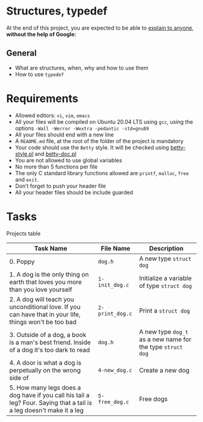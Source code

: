 # Structures, typedef
At the end of this project, you are expected to be able to [explain to anyone](https://fs.blog/feynman-learning-technique/?fbclid=IwAR2K5_BGPVo0QjJXkOIIqNsqcXK4lTskPWJvA0asKQIGtCPWaQBdKmj1Ztg), 
**without the help of Google:**

## General
* What are structures, when, why and how to use them
* How to use `typedef`

# Requirements
* Allowed editors: `vi`, `vim`, `emacs`
* All your files will be compiled on Ubuntu 20.04 LTS using `gcc`, using the options `-Wall -Werror -Wextra -pedantic -std=gnu89`
* All your files should end with a new line
* A `README.md` file, at the root of the folder of the project is mandatory
* Your code should use the `Betty` style. It will be checked using [betty-style.pl](https://github.com/holbertonschool/Betty/blob/master/betty-style.pl) and [betty-doc.pl](https://github.com/holbertonschool/Betty/blob/master/betty-doc.pl)
* You are not allowed to use global variables
* No more than 5 functions per file
* The only C standard library functions allowed are `printf`, `malloc`, `free` and `exit`.
* Don’t forget to push your header file
* All your header files should be include guarded

# Tasks
Projects table

| Task Name  | File Name | Description |
| --------------- | ------------------------------ |---------------------------------------------------------------|
| 0. Poppy | `dog.h`  | A new type `struct dog` |
| 1. A dog is the only thing on earth that loves you more than you love yourself | `1-init_dog.c` | Initialize a variable of type `struct dog` |
| 2. A dog will teach you unconditional love. If you can have that in your life, things won't be too bad | `2-print_dog.c` | Print a `struct dog` |
| 3. Outside of a dog, a book is a man's best friend. Inside of a dog it's too dark to read | `dog.h` | A new type `dog_t` as a new name for the type `struct dog` |
| 4. A door is what a dog is perpetually on the wrong side of | `4-new_dog.c` | Create a new dog |
| 5. How many legs does a dog have if you call his tail a leg? Four. Saying that a tail is a leg doesn't make it a leg | `5-free_dog.c` | Free dogs |
